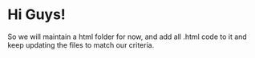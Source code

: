# Hi Guys!

So we will maintain a html folder for now, and add all .html code to it and keep updating the files to match our criteria.
